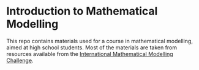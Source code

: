 # Introduction to Mathematical Modelling

This repo contains materials used for a course in mathematical modelling, aimed at high school students. Most of the materials are taken from resources available from the [International Mathematical Modelling Challenge](https://immchallenge.org/).
